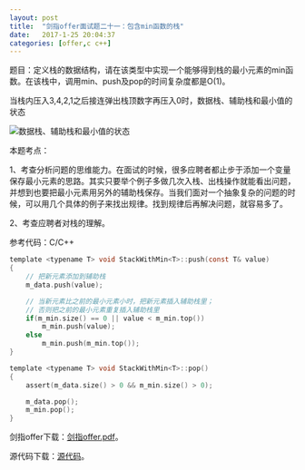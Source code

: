 ```yaml
---
layout:	post
title:	"剑指offer面试题二十一：包含min函数的栈"
date:	2017-1-25 20:04:37
categories:	[offer,c c++]
---
```


题目：定义栈的数据结构，请在该类型中实现一个能够得到栈的最小元素的min函数。在该栈中，调用min、push及pop的时间复杂度都是O(1)。

当栈内压入3,4,2,1之后接连弹出栈顶数字再压入0时，数据栈、辅助栈和最小值的状态

![数据栈、辅助栈和最小值的状态](https://raw.githubusercontent.com/cofire/cofire.github.io/master/img/offer/7/1.png "数据栈、辅助栈和最小值的状态")

本题考点：

1、考查分析问题的思维能力。在面试的时候，很多应聘者都止步于添加一个变量保存最小元素的思路。其实只要举个例子多做几次入栈、出栈操作就能看出问题，并想到也要把最小元素用另外的辅助栈保存。当我们面对一个抽象复杂的问题的时候，可以用几个具体的例子来找出规律。找到规律后再解决问题，就容易多了。

2、考查应聘者对栈的理解。

参考代码：C/C++

```c
template <typename T> void StackWithMin<T>::push(const T& value)
{
    // 把新元素添加到辅助栈
    m_data.push(value);

    // 当新元素比之前的最小元素小时，把新元素插入辅助栈里；
    // 否则把之前的最小元素重复插入辅助栈里
    if(m_min.size() == 0 || value < m_min.top())
        m_min.push(value);
    else
        m_min.push(m_min.top());
}

template <typename T> void StackWithMin<T>::pop()
{
    assert(m_data.size() > 0 && m_min.size() > 0);

    m_data.pop();
    m_min.pop();
}
```

剑指offer下载：[剑指offer.pdf](https://raw.githubusercontent.com/cofire/cofire.github.io/master/source/剑指offer.pdf "剑指offer.pdf")。

源代码下载：[源代码](https://raw.githubusercontent.com/cofire/cofire.github.io/master/source/剑指offer源代码.zip "剑指offer源代码")。